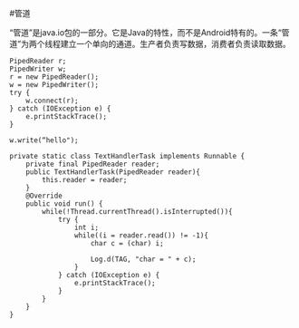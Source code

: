 #管道

“管道”是java.io包的一部分。它是Java的特性，而不是Android特有的。一条“管道”为两个线程建立一个单向的通道。生产者负责写数据，消费者负责读取数据。


	PipedReader r;
	PipedWriter w;
	r = new PipedReader();
	w = new PipedWriter();
	try {
		w.connect(r);
	} catch (IOException e) {
		e.printStackTrace();
	}
	
	w.write(“hello");
	
	private static class TextHandlerTask implements Runnable {
		private final PipedReader reader;
		public TextHandlerTask(PipedReader reader){
			this.reader = reader;
		}
		@Override
		public void run() {
			while(!Thread.currentThread().isInterrupted()){
				try {
					int i;
					while((i = reader.read()) != -1){
						char c = (char) i;
					 
						Log.d(TAG, "char = " + c);
					}
				} catch (IOException e) {
					e.printStackTrace();
				}
			}
		}
	}
 